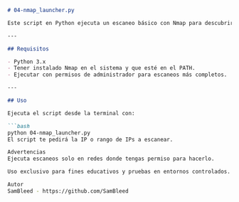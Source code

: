 
```markdown
# 04-nmap_launcher.py

Este script en Python ejecuta un escaneo básico con Nmap para descubrir hosts y puertos abiertos en una red local.

---

## Requisitos

- Python 3.x  
- Tener instalado Nmap en el sistema y que esté en el PATH.  
- Ejecutar con permisos de administrador para escaneos más completos.

---

## Uso

Ejecuta el script desde la terminal con:

```bash
python 04-nmap_launcher.py
El script te pedirá la IP o rango de IPs a escanear.

Advertencias
Ejecuta escaneos solo en redes donde tengas permiso para hacerlo.

Uso exclusivo para fines educativos y pruebas en entornos controlados.

Autor
SamBleed - https://github.com/SamBleed

